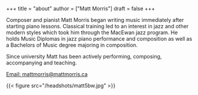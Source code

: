 +++
title = "about"
author = ["Matt Morris"]
draft = false
+++

Composer and pianist Matt Morris began writing music immediately after starting
piano lessons. Classical training led to an interest in jazz and other modern
styles which took him through the MacEwan jazz program. He holds Music Diplomas
in jazz piano performance and composition as well as a Bachelors of Music degree
majoring in composition.

Since university Matt has been actively performing, composing, accompanying and teaching.

[Email: mattmorris@mattmorris.ca](mailto:mattmorris@mattmorris.ca)

{{< figure src="/headshots/matt5bw.jpg" >}}
